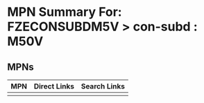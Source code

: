



# MPN Summary For: FZECONSUBDM5V > con-subd : M50V

## MPNs
  

|MPN|Direct Links|Search Links|
| :--- | :--- | :--- |
||||
